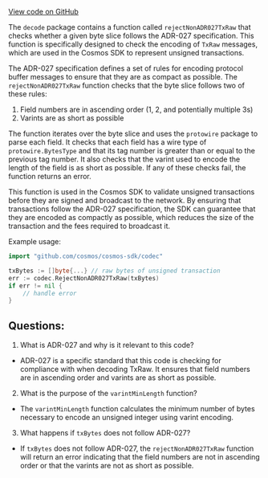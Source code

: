 [View code on GitHub](https://github.com/cosmos/cosmos-sdk.git/x/tx/decode/adr027.go)

The `decode` package contains a function called `rejectNonADR027TxRaw` that checks whether a given byte slice follows the ADR-027 specification. This function is specifically designed to check the encoding of `TxRaw` messages, which are used in the Cosmos SDK to represent unsigned transactions. 

The ADR-027 specification defines a set of rules for encoding protocol buffer messages to ensure that they are as compact as possible. The `rejectNonADR027TxRaw` function checks that the byte slice follows two of these rules: 

1. Field numbers are in ascending order (1, 2, and potentially multiple 3s)
2. Varints are as short as possible

The function iterates over the byte slice and uses the `protowire` package to parse each field. It checks that each field has a wire type of `protowire.BytesType` and that its tag number is greater than or equal to the previous tag number. It also checks that the varint used to encode the length of the field is as short as possible. If any of these checks fail, the function returns an error.

This function is used in the Cosmos SDK to validate unsigned transactions before they are signed and broadcast to the network. By ensuring that transactions follow the ADR-027 specification, the SDK can guarantee that they are encoded as compactly as possible, which reduces the size of the transaction and the fees required to broadcast it. 

Example usage:

```go
import "github.com/cosmos/cosmos-sdk/codec"

txBytes := []byte{...} // raw bytes of unsigned transaction
err := codec.RejectNonADR027TxRaw(txBytes)
if err != nil {
    // handle error
}
```
## Questions: 
 1. What is ADR-027 and why is it relevant to this code?
- ADR-027 is a specific standard that this code is checking for compliance with when decoding TxRaw. It ensures that field numbers are in ascending order and varints are as short as possible.

2. What is the purpose of the `varintMinLength` function?
- The `varintMinLength` function calculates the minimum number of bytes necessary to encode an unsigned integer using varint encoding.

3. What happens if `txBytes` does not follow ADR-027?
- If `txBytes` does not follow ADR-027, the `rejectNonADR027TxRaw` function will return an error indicating that the field numbers are not in ascending order or that the varints are not as short as possible.